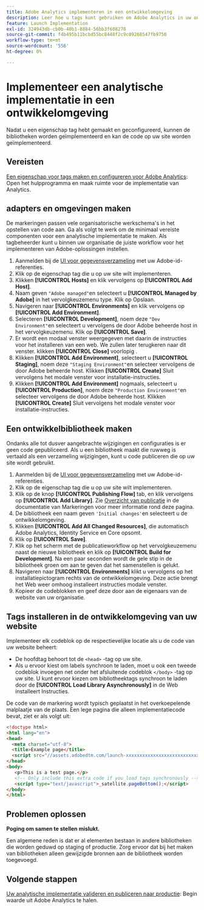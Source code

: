 ```yaml
---
title: Adobe Analytics implementeren in een ontwikkelomgeving
description: Leer hoe u tags kunt gebruiken om Adobe Analytics in uw ontwikkelomgeving te implementeren.
feature: Launch Implementation
exl-id: 324943db-cb0b-40b1-8884-56bb3f608278
source-git-commit: f4b495b11bcbd55bc8448f2c9c09268547fb9750
workflow-type: tm+mt
source-wordcount: '556'
ht-degree: 0%

---
```


# Implementeer een analytische implementatie in een ontwikkelomgeving

Nadat u een eigenschap tag hebt gemaakt en geconfigureerd, kunnen de bibliotheken worden geïmplementeerd en kan de code op uw site worden geïmplementeerd.

## Vereisten

[Een eigenschap voor tags maken en configureren voor Adobe Analytics](create-analytics-property.md): Open het hulpprogramma en maak ruimte voor de implementatie van Analytics.

## adapters en omgevingen maken

De markeringen passen vele organisatorische werkschema&#39;s in het opstellen van code aan. Ga als volgt te werk om de minimaal vereiste componenten voor een analytische implementatie te maken. Als tagbeheerder kunt u binnen uw organisatie de juiste workflow voor het implementeren van Adobe-oplossingen instellen.

1. Aanmelden bij de [UI voor gegevensverzameling](https://experience.adobe.com/data-collection) met uw Adobe-id-referenties.
2. Klik op de eigenschap tag die u op uw site wilt implementeren.
3. Klikken **[!UICONTROL Hosts]** en klik vervolgens op **[!UICONTROL Add Host]**.
4. Naam geven `"Adobe managed"`en selecteert u **[!UICONTROL Managed by Adobe]** in het vervolgkeuzemenu type. Klik op Opslaan.
5. Navigeren naar **[!UICONTROL Environments]** en klik vervolgens op **[!UICONTROL Add Environment]**.
6. Selecteren **[!UICONTROL Development]**, noem deze `"Dev Environment"`en selecteert u vervolgens de door Adobe beheerde host in het vervolgkeuzemenu. Klik op **[!UICONTROL Save]**.
7. Er wordt een modaal venster weergegeven met daarin de instructies voor het installeren van een web. We zullen later terugkeren naar dit venster. klikken **[!UICONTROL Close]** voorlopig .
8. Klikken **[!UICONTROL Add Environment]**, selecteert u **[!UICONTROL Staging]**, noem deze `"Staging Environment"`en selecteer vervolgens de door Adobe beheerde host. Klikken **[!UICONTROL Create]** Sluit vervolgens het modale venster voor installatie-instructies.
9. Klikken **[!UICONTROL Add Environment]** nogmaals, selecteert u **[!UICONTROL Production]**, noem deze `"Production Environment"`en selecteer vervolgens de door Adobe beheerde host. Klikken **[!UICONTROL Create]** Sluit vervolgens het modale venster voor installatie-instructies.

## Een ontwikkelbibliotheek maken

Ondanks alle tot dusver aangebrachte wijzigingen en configuraties is er geen code gepubliceerd. Als u een bibliotheek maakt die ruwweg is vertaald als een verzameling wijzigingen, kunt u code publiceren die op uw site wordt gebruikt.

1. Aanmelden bij de [UI voor gegevensverzameling](https://experience.adobe.com/data-collection) met uw Adobe-id-referenties.
2. Klik op de eigenschap tag die u op uw site wilt implementeren.
3. Klik op de knop **[!UICONTROL Publishing Flow]** tab, en klik vervolgens op **[!UICONTROL Add Library]**. Zie [Overzicht van publicatie](https://experienceleague.adobe.com/docs/experience-platform/tags/publish/overview.html) in de documentatie van Markeringen voor meer informatie rond deze pagina.
4. De bibliotheek een naam geven `'Initial changes'`en selecteert u de ontwikkelomgeving.
5. Klikken **[!UICONTROL Add All Changed Resources]**, die automatisch Adobe Analytics, Identity Service en Core opsomt.
6. Klik op **[!UICONTROL Save]**.
7. Klik op het scherm met de publicatieworkflow op het vervolgkeuzemenu naast de nieuwe bibliotheek en klik op **[!UICONTROL Build for Development]**. Na een paar seconden wordt de gele stip in de bibliotheek groen om aan te geven dat het samenstellen is gelukt.
8. Navigeren naar **[!UICONTROL Environments]** klikt u vervolgens op het installatiepictogram rechts van de ontwikkelomgeving. Deze actie brengt het Web weer omhoog installeert instructies modale venster.
9. Kopieer de codeblokken en geef deze door aan de eigenaars van de website van uw organisatie.

## Tags installeren in de ontwikkelomgeving van uw website

Implementeer elk codeblok op de respectievelijke locatie als u de code van uw website beheert:

* De hoofdtag behoort tot de `<head>` -tag op uw site.
* Als u ervoor kiest om labels synchroon te laden, moet u ook een tweede codeblok invoegen net onder het afsluitende codeblok `</body>` -tag op uw site. U kunt ervoor kiezen om bibliotheektags synchroon te laden door de **[!UICONTROL Load Library Asynchronously]** in de Web installeert Instructies.

De code van de markering wordt typisch geplaatst in het overkoepelende malplaatje van de plaats. Een lege pagina die alleen implementatiecode bevat, ziet er als volgt uit:

```html
<!doctype html>
<html lang="en">
<head>
  <meta charset="utf-8">
  <title>Example page</title>
  <script src="//assets.adobedtm.com/launch-xxxxxxxxxxxxxxxxxxxxxxxxxxxxxxxxxx-development.min.js"></script>
</head>
<body>
   <p>This is a test page.</p>
   <!-- Only include this extra code if you load tags synchronously -->
   <script type="text/javascript">_satellite.pageBottom();</script>
</body>
</html>
```

## Problemen oplossen

**Poging om samen te stellen mislukt.**

Een algemene reden is dat er al elementen bestaan in andere bibliotheken die worden geduwd op staging of productie. Zorg ervoor dat bij het maken van bibliotheken alleen gewijzigde bronnen aan de bibliotheek worden toegevoegd.

## Volgende stappen

[Uw analytische implementatie valideren en publiceren naar productie](validate-publish-prod.md): Begin waarde uit Adobe Analytics te halen.
